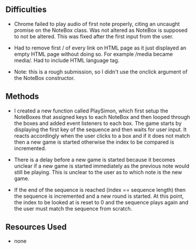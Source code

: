 ## Difficulties
- Chrome failed to play audio of first note properly, citing an uncaught promise on the NoteBox class. 
Was not altered as NoteBox is supposed to not be altered. This was fixed after the first input from the user.

- Had to remove first / of every link on HTML page as it just displayed an empty HTML page without doing so. For example /media became media/. Had to include HTML language tag.

- Note: this is a rough submission, so I didn't use the onclick argument of the NoteBox constructor.

## Methods
- I created a new function called PlaySimon, which first setup the NoteBoxes that assigned keys to each NoteBox and then looped through the boxes 
and added event listeners to each box. The game starts by displaying the first key of the sequence and then waits for user input. It reacts
accordingly when the user clicks to a box and if it does not match then a new game is started otherwise the index to be compared is incremented.

- There is a delay before a new game is started because it becomes unclear if a new game is started immediately as the previous note would still be playing. 
This is unclear to the user as to which note is the new game.

- If the end of the sequence is reached (index == sequence length) then the sequence is incremented and a new round is started. 
At this point, the index to be looked at is reset to 0 and the sequence plays again and the user must match the sequence from scratch.


## Resources Used
- none
